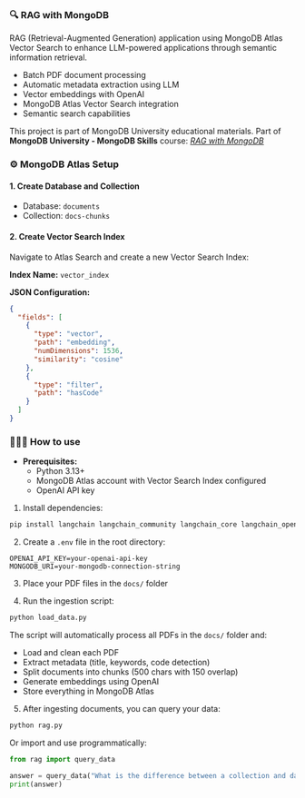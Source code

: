 ### 🔍 RAG with MongoDB

RAG (Retrieval-Augmented Generation) application using MongoDB Atlas Vector Search to enhance LLM-powered applications through semantic information retrieval.

- Batch PDF document processing
- Automatic metadata extraction using LLM
- Vector embeddings with OpenAI
- MongoDB Atlas Vector Search integration
- Semantic search capabilities

This project is part of MongoDB University educational materials. Part of **MongoDB University - MongoDB Skills** course: [*RAG with MongoDB*](https://learn.mongodb.com/courses/rag-with-mongodb)

### ⚙️ MongoDB Atlas Setup

#### 1. Create Database and Collection
- Database: `documents`
- Collection: `docs-chunks`

#### 2. Create Vector Search Index

Navigate to Atlas Search and create a new Vector Search Index:

**Index Name:** `vector_index`

**JSON Configuration:**
```json
{
  "fields": [
    {
      "type": "vector",
      "path": "embedding",
      "numDimensions": 1536,
      "similarity": "cosine"
    },
    {
      "type": "filter",
      "path": "hasCode"
    }
  ]
}
```

### 👨🏻‍💻 How to use

- **Prerequisites:**
  - Python 3.13+
  - MongoDB Atlas account with Vector Search Index configured
  - OpenAI API key

1. Install dependencies:
```bash
pip install langchain langchain_community langchain_core langchain_openai langchain_mongodb pymongo pypdf python-dotenv
```

2. Create a `.env` file in the root directory:
```env
OPENAI_API_KEY=your-openai-api-key
MONGODB_URI=your-mongodb-connection-string
```

3. Place your PDF files in the `docs/` folder

4. Run the ingestion script:
```bash
python load_data.py
```

The script will automatically process all PDFs in the `docs/` folder and:
- Load and clean each PDF
- Extract metadata (title, keywords, code detection)
- Split documents into chunks (500 chars with 150 overlap)
- Generate embeddings using OpenAI
- Store everything in MongoDB Atlas

5. After ingesting documents, you can query your data:
```bash
python rag.py
```

Or import and use programmatically:
```python
from rag import query_data

answer = query_data("What is the difference between a collection and database in MongoDB?")
print(answer)
```
